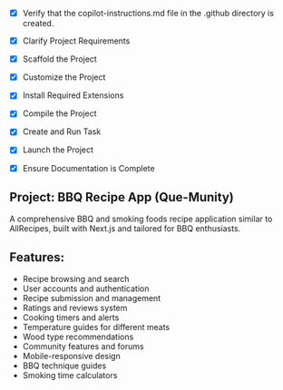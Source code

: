 <!-- Use this file to provide workspace-specific custom instructions to Copilot. For more details, visit https://code.visualstudio.com/docs/copilot/copilot-customization#_use-a-githubcopilotinstructionsmd-file -->
- [x] Verify that the copilot-instructions.md file in the .github directory is created.

- [x] Clarify Project Requirements
	<!-- Project: Next.js BBQ Recipe App with TypeScript, Tailwind CSS, App Router -->

- [x] Scaffold the Project
	<!--
	Ensure that the previous step has been marked as completed.
	Call project setup tool with projectType parameter.
	Run scaffolding command to create project files and folders.
	Use '.' as the working directory.
	If no appropriate projectType is available, search documentation using available tools.
	Otherwise, create the project structure manually using available file creation tools.
	-->

- [x] Customize the Project
	<!--
	Verify that all previous steps have been completed successfully and you have marked the step as completed.
	Develop a plan to modify codebase according to user requirements.
	Apply modifications using appropriate tools and user-provided references.
	Skip this step for "Hello World" projects.
	-->

- [x] Install Required Extensions
	<!-- ONLY install extensions provided mentioned in the get_project_setup_info. Skip this step otherwise and mark as completed. -->

- [x] Compile the Project
	<!--
	Verify that all previous steps have been completed.
	Install any missing dependencies.
	Run diagnostics and resolve any issues.
	Check for markdown files in project folder for relevant instructions on how to do this.
	-->

- [x] Create and Run Task
	<!--
	Verify that all previous steps have been completed.
	Check https://code.visualstudio.com/docs/debugtest/tasks to determine if the project needs a task. If so, use the create_and_run_task to create and launch a task based on package.json, README.md, and project structure.
	Skip this step otherwise.
	 -->

- [x] Launch the Project
	<!--
	Verify that all previous steps have been completed.
	Prompt user for debug mode, launch only if confirmed.
	 -->

- [x] Ensure Documentation is Complete
	<!--
	Verify that all previous steps have been completed.
	Verify that README.md and the copilot-instructions.md file in the .github directory exists and contains current project information.
	Clean up the copilot-instructions.md file in the .github directory by removing all HTML comments.
	 -->

## Project: BBQ Recipe App (Que-Munity)
A comprehensive BBQ and smoking foods recipe application similar to AllRecipes, built with Next.js and tailored for BBQ enthusiasts.

## Features:
- Recipe browsing and search
- User accounts and authentication  
- Recipe submission and management
- Ratings and reviews system
- Cooking timers and alerts
- Temperature guides for different meats
- Wood type recommendations
- Community features and forums
- Mobile-responsive design
- BBQ technique guides
- Smoking time calculators